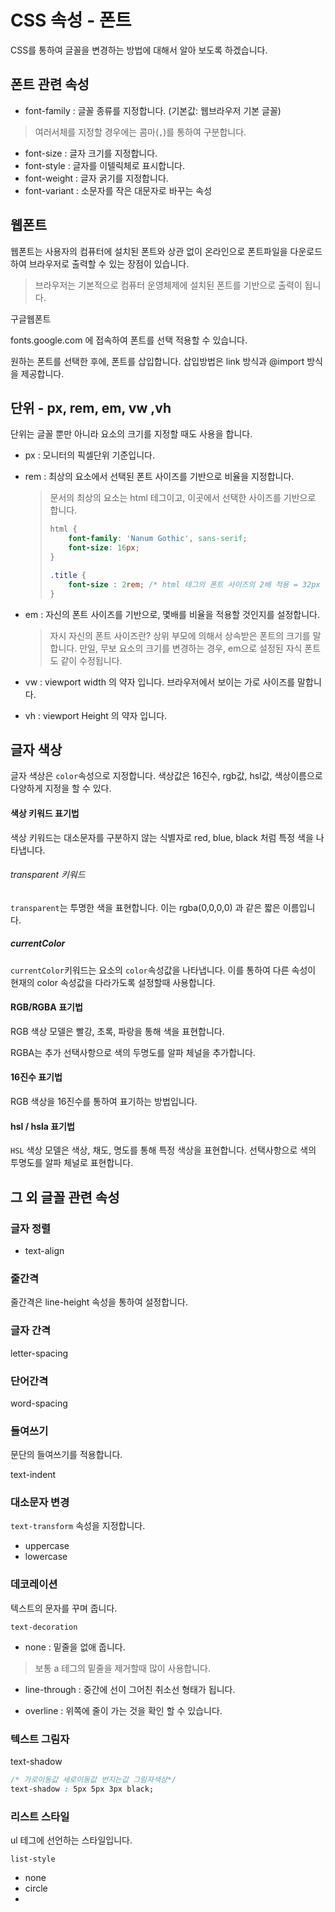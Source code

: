 # CSS 속성 - 폰트

CSS를 통하여 글꼴을 변경하는 방법에 대해서 알아 보도록 하겠습니다.



## 폰트 관련 속성

* font-family : 글꼴 종류를 지정합니다. (기본값: 웹브라우저 기본 글꼴)

> 여러서체를 지정할 경우에는 콤마(`,`)를 통하여 구분합니다.



* font-size : 글자 크기를 지정합니다.
* font-style : 글자를 이텔릭체로 표시합니다.
* font-weight : 글자 굵기를 지정합니다.
* font-variant : 소문자를 작은 대문자로 바꾸는 속성



## 웹폰트

웹폰트는 사용자의 컴퓨터에 설치된 폰트와 상관 없이 온라인으로 폰트파일을 다운로드하여 브라우저로 출력할 수 있는 장점이 있습니다.

> 브라우저는 기본적으로 컴퓨터 운영체제에 설치된 폰트를 기반으로 출력이 됩니다.  



구글웹폰트

fonts.google.com 에 접속하여 폰트를 선택 적용할 수 있습니다.



원하는 폰트를 선택한 후에, 폰트를 삽입합니다. 삽입방법은 link 방식과 @import 방식을 제공합니다.







## 단위 - px, rem, em, vw ,vh

단위는 글꼴 뿐만 아니라 요소의 크기를 지정할 때도 사용을 합니다.



* px : 모니터의 픽셀단위 기준입니다.

* rem : 최상의 요소에서 선택된 폰트 사이즈를 기반으로 비율을 지정합니다. 

  > 문서의 최상의 요소는 html 테그이고, 이곳에서 선택한 사이즈를 기반으로 합니다.
  >
  > ```css
  > html {
  >     font-family: 'Nanum Gothic', sans-serif;
  > 	font-size: 16px;    
  > }
  > 
  > .title {
  >     font-size : 2rem; /* html 테그의 폰트 사이즈의 2배 적용 = 32px */
  > }
  > ```

* em : 자신의 폰트 사이즈를 기반으로, 몇배를 비율을 적용할 것인지를 설정합니다.

  > 자시 자신의 폰트 사이즈란? 상위 부모에 의해서 상속받은 폰트의 크기를 말합니다. 만일, 무보 요소의 크기를 변경하는 경우, em으로 설정된 자식 폰트도 같이 수정됩니다.



* vw : viewport width 의 약자 입니다. 브라우저에서 보이는 가로 사이즈를 말합니다.

  > 

  

* vh : viewport Height 의 약자 입니다.







## 글자 색상

글자 색상은 `color`속성으로 지정합니다. 색상값은 16진수, rgb값, hsl값, 색상이름으로 다양하게 지정을 할 수 있다.



#### 색상 키워드 표기법

색상 키워드는 대소문자를 구분하지 않는 식별자로 red, blue, black 처럼 특정 색을 나타냅니다.



###### transparent 키워드

`transparent`는  투명한 색을 표현합니다. 이는 rgba(0,0,0,0) 과 같은 짧은 이름입니다.



##### currentColor

`currentColor`키워드는 요소의 `color`속성값을 나타냅니다. 이를 통하여 다른 속성이 현재의 color 속성값을 다라가도록 설정할때 사용합니다.



#### RGB/RGBA 표기법

RGB 색상 모델은 빨강, 초록, 파랑을 통해 색을 표현합니다.

RGBA는 추가 선택사항으로 색의 두명도를 알파 체널을 추가합니다.



#### 16진수 표기법

RGB 색상을 16진수를 통하여 표기하는 방법입니다.



#### hsl / hsla 표기법

`HSL` 색상 모델은 색상, 채도, 명도를 통해 특정 색상을 표현합니다. 선택사항으로 색의 투명도를 알파 체널로 표현합니다.



## 그 외 글꼴 관련 속성



### 글자 정렬

* text-align



### 줄간격

줄간격은 line-height 속성을 통하여 설정합니다.



### 글자 간격

letter-spacing



### 단어간격

word-spacing



### 들여쓰기

문단의 들여쓰기를 적용합니다.

text-indent



### 대소문자 변경

`text-transform` 속성을 지정합니다.

* uppercase
* lowercase



### 데코레이션

텍스트의 문자를 꾸며 줍니다.



`text-decoration`

* none : 밑줄을 없애 줍니다.

> 보통 a 테그의 밑줄을 제거할때 많이 사용합니다.



* line-through : 중간에 선이 그어친 취소선 형태가 됩니다.



* overline : 위쪽에 줄이 가는 것을 확인 할 수 있습니다.



### 텍스트 그림자

text-shadow 



```css
/* 가로이동값 세로이동값 번지는값 그림자색상*/
text-shadow : 5px 5px 3px black;
```



### 리스트 스타일

ul 테그에 선언하는 스타일입니다.

`list-style`

* none
* circle
* 











